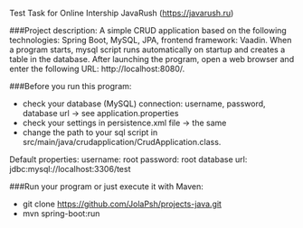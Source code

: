 
Test Task for Online Intership JavaRush (https://javarush.ru)

###Project description:
A simple CRUD application based on the following technologies: Spring Boot, MySQL, JPA, frontend framework: Vaadin.
When a program starts, mysql script runs automatically on startup and creates a table in the database. After launching
the program, open a web browser and enter the following URL: http://localhost:8080/.

###Before you run this program:
- check your database (MySQL) connection: username, password, database url -> see application.properties
- check your settings in persistence.xml file -> the same
- change the path to your sql script in src/main/java/crudapplication/CrudApplication.class.

Default properties:
username: root
password: root
database url: jdbc:mysql://localhost:3306/test

###Run your program or just execute it with Maven:
- git clone https://github.com/JolaPsh/projects-java.git
- mvn spring-boot:run
